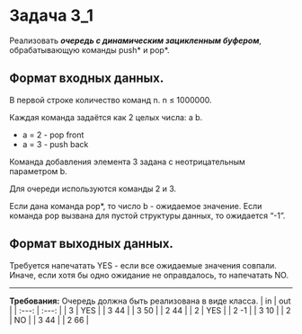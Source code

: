 # Задача 3_1
Реализовать ***очередь с динамическим зацикленным буфером***, обрабатывающую команды push* и pop*.
## Формат входных данных.
В первой строке количество команд n. n ≤ 1000000.

Каждая команда задаётся как 2 целых числа: a b.

- a = 2 - pop front
- a = 3 - push back

Команда добавления элемента 3 задана с неотрицательным параметром b.

Для очереди используются команды 2 и 3.

Если дана команда pop*, то число b - ожидаемое значение. Если команда pop вызвана для пустой структуры данных, то ожидается “-1”. 
## Формат выходных данных.
Требуется напечатать YES - если все ожидаемые значения совпали. Иначе, если хотя бы одно ожидание не оправдалось, то напечатать NO.

------
**Требования:** Очередь должна быть реализована в виде класса.
|  in   |  out  |
| :---: | :---: |
|   3   |  YES  |
| 3 44  |
| 3 50  |
| 2 44  |
|   2   |  YES  |
| 2 -1  |
| 3 10  |
|   2   |  NO   |
| 3 44  |
| 2 66  |

